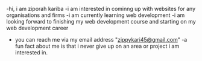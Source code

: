 -hi, i am ziporah kariba
-i am interested in cominng up with websites for any organisations and firms
-i am currently learning web development
-i am looking forward to finishing my web development course and starting on my web development career
- you can reach me via my email address "zippykari45@gmail.com"
-a fun fact about me is that i never give up on an area or project i am interested in.
<!---
zippykariba/zippykariba is a ✨ special ✨ repository because its `README.md` (this file) appears on your GitHub profile.
You can click the Preview link to take a look at your changes.
--->
